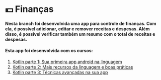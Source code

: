 # :dollar: Finanças
#### Nesta branch foi desenvolvida uma app para controle de finanças. Com ela, é possível adicionar, editar e remover receitas e despesas. Além disso, é possível verificar também um resumo com o total de receitas e despesas.

#### Esta app foi desenvolvida com os cursos:
1. [Kotlin parte 1: Sua primeira app android na linguagem](https://cursos.alura.com.br/course/android-com-kotlin-parte-1)
2. [Kotlin parte 2: Mais recursos da linguagem e boas práticas](https://cursos.alura.com.br/course/android-com-kotlin-parte-2)
3. [Kotlin parte 3: Técnicas avançadas na sua app](https://cursos.alura.com.br/course/android-kotlin-parte-3)
